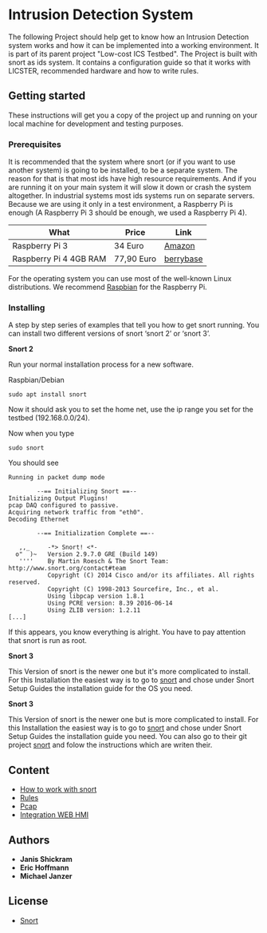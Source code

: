 # Intrusion Detection System

The following Project should help get to know how an Intrusion Detection system
works and how it can be implemented into a working environment. It is part of 
its parent project "Low-cost ICS Testbed". The Project is built with snort as 
ids system. It contains a configuration guide so that it works with LICSTER, 
recommended hardware and how to write rules.

## Getting started

These instructions will get you a copy of the project up and running on your 
local machine for development and testing purposes.

### Prerequisites

It is recommended that the system where snort (or if you want to use another
system) is going to be installed, to be a separate system. The reason for that 
is that most ids have high resource requirements. And if you are running
it on your main system it will slow it down or crash the system altogether. In 
industrial systems most ids systems run on separate servers. Because we are 
using it only in a test environment, a Raspberry Pi is enough (A Raspberry Pi 3 
should be enough, we used a Raspberry Pi 4).

| What                        | Price        | Link                                                                                                   |
| --------------------------- | ------------ | ------------------------------------------------------------------------------------------------------ |
| Raspberry Pi 3              |  34 Euro     | [Amazon](https://amzn.to/2UMnFUS)                                                                      |
| Raspberry Pi 4    4GB RAM   |  77,90 Euro  | [berrybase](https://www.berrybase.de/neu/raspberry-pi-4-computer-modell-b-4gb-light-starter-set?c=2383)|

For the operating system you can use most of the well-known Linux distributions. 
We recommend [Raspbian](https://www.raspberrypi.org/downloads/raspbian/) for the 
Raspberry Pi.

### Installing

A step by step series of examples that tell you how to get snort running.
You can install two different versions of snort ‘snort 2’ or ‘snort 3’.

**Snort 2**

Run your normal installation process for a new software.

Raspbian/Debian
```
sudo apt install snort
```
Now it should ask you to set the home net, use the ip range you set for the 
testbed (192.168.0.0/24).

Now when you type
```
sudo snort
```
You should see
```
Running in packet dump mode

        --== Initializing Snort ==--
Initializing Output Plugins!
pcap DAQ configured to passive.
Acquiring network traffic from "eth0".
Decoding Ethernet

        --== Initialization Complete ==--

   ,,_     -*> Snort! <*-
  o"  )~   Version 2.9.7.0 GRE (Build 149) 
   ''''    By Martin Roesch & The Snort Team: http://www.snort.org/contact#team
           Copyright (C) 2014 Cisco and/or its affiliates. All rights reserved.
           Copyright (C) 1998-2013 Sourcefire, Inc., et al.
           Using libpcap version 1.8.1
           Using PCRE version: 8.39 2016-06-14
           Using ZLIB version: 1.2.11
[...]
```
If this appears, you know everything is alright. You have to pay attention that 
snort is run as root.

**Snort 3**

This Version of snort is the newer one but it's more complicated to install. For 
this Installation  the easiest way is to go to 
[snort](https://www.snort.org/documents) and chose under Snort Setup Guides the 
installation guide for the OS you need.

**Snort 3**

This Version of snort is the newer one but is more complicated to install. For this
Installation  the easiest way is to go to [snort](https://www.snort.org/documents) 
and chose under Snort Setup Guides the installation guide you need. You can also go to 
their git project [snort](https://github.com/snort3/snort3) and folow the instructions which are writen their.

## Content

* [How to work with snort](snort/README.md)
* [Rules](snort/rules/README.md)
* [Pcap](Blue/README.md)
* [Integration WEB HMI]()

## Authors

* **Janis Shickram**
* **Eric Hoffmann**
* **Michael Janzer**

## License

* [Snort](https://www.snort.org/license)

